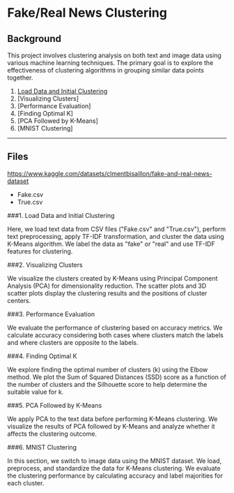 # Fake/Real News Clustering

## Background
This project involves clustering analysis on both text and image data using various machine learning techniques. The primary goal is to explore the effectiveness of clustering algorithms in grouping similar data points together.

1. [Load Data and Initial Clustering](#Load-Data-and-Initial-Clustering)
2. [Visualizing Clusters]
3. [Performance Evaluation]
4. [Finding Optimal K]
5. [PCA Followed by K-Means]
6. [MNIST Clustering]
---

## Files
https://www.kaggle.com/datasets/clmentbisaillon/fake-and-real-news-dataset
* Fake.csv
* True.csv



###1. Load Data and Initial Clustering <a name="load-data-and-initial-clustering"></a>

Here, we load text data from CSV files ("Fake.csv" and "True.csv"), perform text preprocessing, apply TF-IDF transformation, and cluster the data using K-Means algorithm. We label the data as "fake" or "real" and use TF-IDF features for clustering.

###2. Visualizing Clusters <a name="visualizing-clusters"></a>

We visualize the clusters created by K-Means using Principal Component Analysis (PCA) for dimensionality reduction. The scatter plots and 3D scatter plots display the clustering results and the positions of cluster centers.

###3. Performance Evaluation <a name="performance-evaluation"></a>

We evaluate the performance of clustering based on accuracy metrics. We calculate accuracy considering both cases where clusters match the labels and where clusters are opposite to the labels.

###4. Finding Optimal K <a name="finding-optimal-k"></a>

We explore finding the optimal number of clusters (k) using the Elbow method. We plot the Sum of Squared Distances (SSD) score as a function of the number of clusters and the Silhouette score to help determine the suitable value for k.

###5. PCA Followed by K-Means <a name="pca-followed-by-k-means"></a>

We apply PCA to the text data before performing K-Means clustering. We visualize the results of PCA followed by K-Means and analyze whether it affects the clustering outcome.

###6. MNIST Clustering <a name="mnist-clustering"></a>

In this section, we switch to image data using the MNIST dataset. We load, preprocess, and standardize the data for K-Means clustering. We evaluate the clustering performance by calculating accuracy and label majorities for each cluster.
